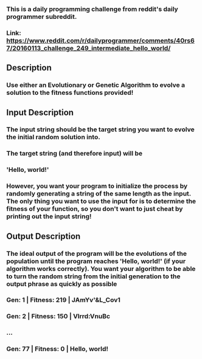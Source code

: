 ### This is a daily programming challenge from reddit's daily programmer subreddit.  

### Link: https://www.reddit.com/r/dailyprogrammer/comments/40rs67/20160113_challenge_249_intermediate_hello_world/

## Description

### Use either an Evolutionary or Genetic Algorithm to evolve a solution to the fitness functions provided!

## Input Description

### The input string should be the target string you want to evolve the initial random solution into.
### The target string (and therefore input) will be
### 'Hello, world!'
### However, you want your program to initialize the process by randomly generating a string of the same length as the input. The only thing you want to use the input for is to determine the fitness of your function, so you don't want to just cheat by printing out the input string!

## Output Description

### The ideal output of the program will be the evolutions of the population until the program reaches 'Hello, world!' (if your algorithm works correctly). You want your algorithm to be able to turn the random string from the initial generation to the output phrase as quickly as possible

### Gen: 1  | Fitness: 219 | JAmYv'&L_Cov1
### Gen: 2  | Fitness: 150 | Vlrrd:VnuBc
### ...
### Gen: 77 | Fitness: 0   | Hello, world!
